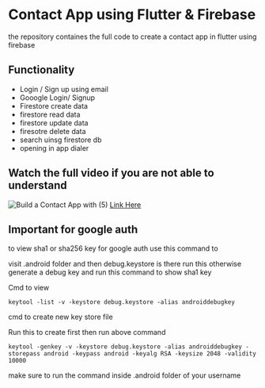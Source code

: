 # Contact App using Flutter & Firebase

the repository containes the full code to create a contact app in flutter using firebase

## Functionality
- Login / Sign up using email
- Gooogle Login/ Signup
- Firestore create data
- firestore read data
- firestore update data
- firesotre delete data
- search uinsg firestore db
- opening in app dialer

## Watch the full video if you are not able to understand

![Build a Contact App with (5)](https://github.com/Snehasis4321/contacts_app_flutter_firebase/assets/96995340/c7dac1b1-99a7-4d6a-b497-804cae07f2c9)
[Link Here](https://youtu.be/_eVpCZyqjtM)

## Important for google auth

to view sha1 or sha256 key for google auth use this command to 

visit .android folder and then debug.keystore is there run this otherwise generate a debug key and run this command to show sha1 key

Cmd to view 
```
keytool -list -v -keystore debug.keystore -alias androiddebugkey
```

cmd to create new key store file 

Run this to  create first then run above command

```
keytool -genkey -v -keystore debug.keystore -alias androiddebugkey -storepass android -keypass android -keyalg RSA -keysize 2048 -validity 10000
```

make sure to run the command inside .android folder of your username

